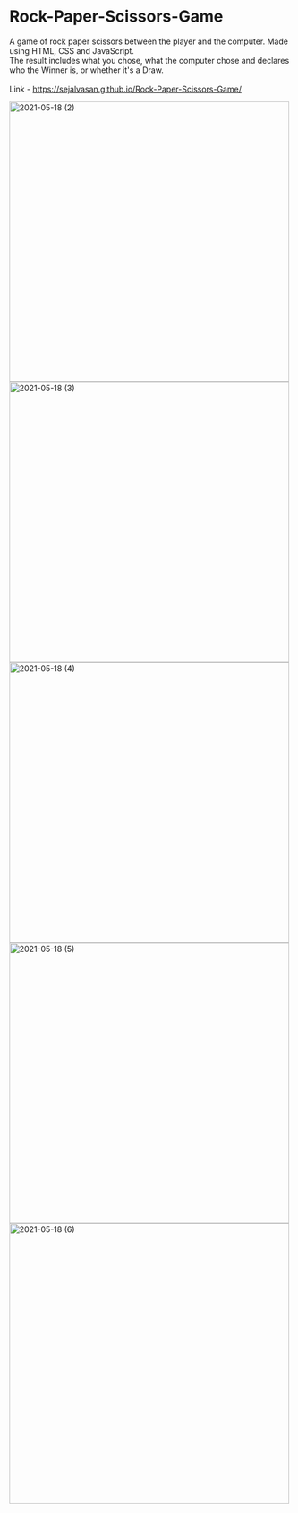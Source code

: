 # Rock-Paper-Scissors-Game

A game of rock paper scissors between the player and the computer. Made using HTML, CSS and JavaScript.<br>
The result includes what you chose, what the computer chose and declares who the Winner is, or whether it's a Draw.<br>
<br>
Link - https://sejalvasan.github.io/Rock-Paper-Scissors-Game/

<img width="500" alt="2021-05-18 (2)" src="https://user-images.githubusercontent.com/69964629/118646872-5f194580-b7fe-11eb-8698-db85af9a0cd0.png">
<img width="500" alt="2021-05-18 (3)" src="https://user-images.githubusercontent.com/69964629/118646910-66d8ea00-b7fe-11eb-93bc-d2fef3ee5505.png">
<img width="500" alt="2021-05-18 (4)" src="https://user-images.githubusercontent.com/69964629/118646975-77896000-b7fe-11eb-922b-b7f373f51ead.png">
<img width="500" alt="2021-05-18 (5)" src="https://user-images.githubusercontent.com/69964629/118647007-7f490480-b7fe-11eb-89d1-ea2024773e1e.png">
<img width="500" alt="2021-05-18 (6)" src="https://user-images.githubusercontent.com/69964629/118647158-a7386800-b7fe-11eb-9363-e8f2359ee105.png">
